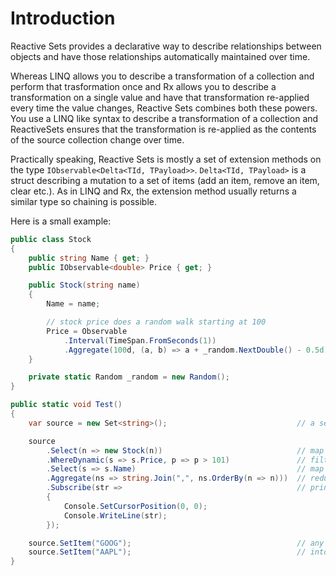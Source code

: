 # Introduction

Reactive Sets provides a declarative way to describe relationships between objects and have those relationships automatically maintained over time. 

Whereas LINQ allows you to describe a transformation of a collection and perform that trasformation once and Rx allows you to describe a transformation on a single value and have that transformation re-applied every time the value changes, Reactive Sets combines both these powers. You use a LINQ like syntax to describe a transformation of a collection and ReactiveSets ensures that the transformation is re-applied as the contents of the source collection change over time.

Practically speaking, Reactive Sets is mostly a set of extension methods on the type `IObservable<Delta<TId, TPayload>>`. `Delta<TId, TPayload>` is a struct describing a mutation to a set of items (add an item, remove an item, clear etc.). As in LINQ and Rx, the extension method usually returns a similar type so chaining is possible.

Here is a small example:

```csharp
public class Stock
{
    public string Name { get; }
    public IObservable<double> Price { get; }

    public Stock(string name)
    {
        Name = name;

        // stock price does a random walk starting at 100
        Price = Observable
            .Interval(TimeSpan.FromSeconds(1))
            .Aggregate(100d, (a, b) => a + _random.NextDouble() - 0.5d);
    }

    private static Random _random = new Random();
}

public static void Test()
{
    var source = new Set<string>();                             // a set of stock names that can change over time

    source
        .Select(n => new Stock(n))                              // map from stock names to stock objects
        .WhereDynamic(s => s.Price, p => p > 101)               // filter for stocks who's price has moved a lot
        .Select(s => s.Name)                                    // map each stock to just its name
        .Aggregate(ns => string.Join(",", ns.OrderBy(n => n)))  // reduce the collection to a single string of stock names
        .Subscribe(str =>                                       // print the result each time it changes
        {
            Console.SetCursorPosition(0, 0);
            Console.WriteLine(str);
        });

    source.SetItem("GOOG");                                     // any manipulations to the source set will be taken
    source.SetItem("AAPL");                                     // into account
}
```